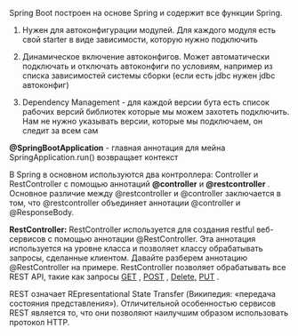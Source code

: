 Spring Boot построен на основе Spring и содержит все функции Spring.

1. Нужен для автоконфигурации модулей. Для каждого модуля есть свой starter в виде зависимости,  которую нужно подключить 

2. Динамическое включение автоконфигов. Может автоматически подключать и отключать автоконфиги по условиям, например из списка зависимостей системы сборки (если есть jdbc нужен jdbc автоконфиг)

3. Dependency Management - для каждой версии бута есть список рабочих версий библиотек которые мы можем захотеть подключить. Нам не нужно указывать версии, которые мы подключаем, он следит за всем сам

**@SpringBootApplication** - главная аннотация для мейна
SpringApplication.run() возвращает контекст

В Spring в основном используются два контроллера: Controller и RestController с помощью аннотаций **@controller** и **@restcontroller** . Основное различие между @restcontroller и @controller заключается в том, что @restcontroller объединяет аннотации @controller и @ResponseBody.

**RestController:** RestController используется для создания restful веб-сервисов с помощью аннотации @RestController. Эта аннотация используется на уровне класса и позволяет классу обрабатывать запросы, сделанные клиентом. Давайте разберем аннотацию @RestController на примере. RestController позволяет обрабатывать все REST API, такие как запросы [GET](https://www.geeksforgeeks.org/how-to-make-get-method-request-in-java-spring/) , [POST](https://www.geeksforgeeks.org/how-to-make-post-request-in-java-spring/) , [Delete,](https://www.geeksforgeeks.org/how-to-make-delete-request-in-spring/) [PUT](https://www.geeksforgeeks.org/how-to-make-put-request-in-spring-boot/) .

REST означает REpresentational State Transfer (Википедия: «передача состояния представления»). Отличительной особенностью сервисов REST является то, что они позволяют наилучшим образом использовать протокол HTTP. 